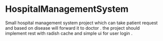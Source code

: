 # HospitalManagementSystem
Small hospital management system project which can take patient request and based on disease will forward it to doctor . the project should implement rest with radish cache and simple ui for  user login .
